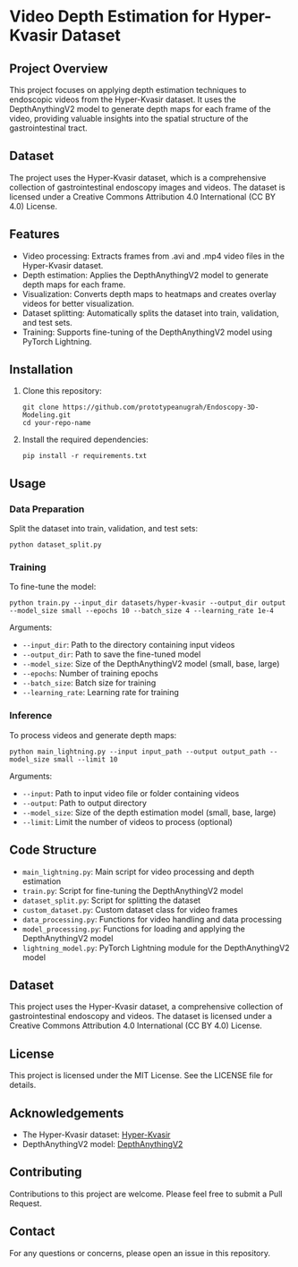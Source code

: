 # Video Depth Estimation for Hyper-Kvasir Dataset

## Project Overview

This project focuses on applying depth estimation techniques to endoscopic videos from the Hyper-Kvasir dataset. It uses the DepthAnythingV2 model to generate depth maps for each frame of the video, providing valuable insights into the spatial structure of the gastrointestinal tract.

## Dataset

The project uses the Hyper-Kvasir dataset, which is a comprehensive collection of gastrointestinal endoscopy images and videos. The dataset is licensed under a Creative Commons Attribution 4.0 International (CC BY 4.0) License.

## Features

- Video processing: Extracts frames from .avi and .mp4 video files in the Hyper-Kvasir dataset.
- Depth estimation: Applies the DepthAnythingV2 model to generate depth maps for each frame.
- Visualization: Converts depth maps to heatmaps and creates overlay videos for better visualization.
- Dataset splitting: Automatically splits the dataset into train, validation, and test sets.
- Training: Supports fine-tuning of the DepthAnythingV2 model using PyTorch Lightning.

## Installation

1. Clone this repository:
   ```
   git clone https://github.com/prototypeanugrah/Endoscopy-3D-Modeling.git
   cd your-repo-name
   ```

2. Install the required dependencies:
   ```
   pip install -r requirements.txt
   ```

## Usage

### Data Preparation

Split the dataset into train, validation, and test sets:
   ```
   python dataset_split.py
   ```

### Training

To fine-tune the model:
   ```
   python train.py --input_dir datasets/hyper-kvasir --output_dir output --model_size small --epochs 10 --batch_size 4 --learning_rate 1e-4
   ```

Arguments:
- `--input_dir`: Path to the directory containing input videos
- `--output_dir`: Path to save the fine-tuned model
- `--model_size`: Size of the DepthAnythingV2 model (small, base, large)
- `--epochs`: Number of training epochs
- `--batch_size`: Batch size for training
- `--learning_rate`: Learning rate for training

### Inference

To process videos and generate depth maps:
   ```
   python main_lightning.py --input input_path --output output_path --model_size small --limit 10
   ```

Arguments:
- `--input`: Path to input video file or folder containing videos
- `--output`: Path to output directory
- `--model_size`: Size of the depth estimation model (small, base, large)
- `--limit`: Limit the number of videos to process (optional)

## Code Structure

- `main_lightning.py`: Main script for video processing and depth estimation
- `train.py`: Script for fine-tuning the DepthAnythingV2 model
- `dataset_split.py`: Script for splitting the dataset
- `custom_dataset.py`: Custom dataset class for video frames
- `data_processing.py`: Functions for video handling and data processing
- `model_processing.py`: Functions for loading and applying the DepthAnythingV2 model
- `lightning_model.py`: PyTorch Lightning module for the DepthAnythingV2 model

## Dataset

This project uses the Hyper-Kvasir dataset, a comprehensive collection of gastrointestinal endoscopy and videos. The dataset is licensed under a Creative Commons Attribution 4.0 International (CC BY 4.0) License.

## License

This project is licensed under the MIT License. See the LICENSE file for details.

## Acknowledgements

- The Hyper-Kvasir dataset: [Hyper-Kvasir](https://osf.io/mkzcq/)
- DepthAnythingV2 model: [DepthAnythingV2](https://huggingface.co/depth-anything)

## Contributing

Contributions to this project are welcome. Please feel free to submit a Pull Request.

## Contact

For any questions or concerns, please open an issue in this repository.
